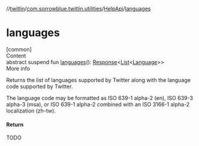 //[twitlin](../../index.md)/[com.sorrowblue.twitlin.utilities](../index.md)/[HelpApi](index.md)/[languages](languages.md)



# languages  
[common]  
Content  
abstract suspend fun [languages](languages.md)(): [Response](../../com.sorrowblue.twitlin.client/-response/index.md)<[List](https://kotlinlang.org/api/latest/jvm/stdlib/kotlin.collections/-list/index.html)<[Language](../-language/index.md)>>  
More info  


Returns the list of languages supported by Twitter along with the language code supported by Twitter.



The language code may be formatted as ISO 639-1 alpha-2 (en), ISO 639-3 alpha-3 (msa), or ISO 639-1 alpha-2 combined with an ISO 3166-1 alpha-2 localization (zh-tw).



#### Return  


TODO

  



